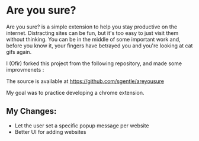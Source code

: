Are you sure?
=============

Are you sure? is a simple extension to help you stay productive on the internet. Distracting sites can be fun, but it's too easy to just visit them without thinking. You can be in the middle of some important work and, before you know it, your fingers have betrayed you and you're looking at cat gifs again.

I (Ofir) forked this project from the following repository, and made some improvmenets :

The source is available at https://github.com/sgentle/areyousure 

My goal was to practice developing a chrome extension.

My Changes:
--------------

* Let the user set a specific popup message per website
* Better UI for adding websites
